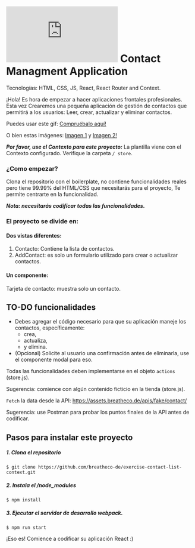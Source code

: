 # ![alt text](https://assets.breatheco.de/apis/img/images.php?blob&random&cat=icon&tags=breathecode,32) Contact Managment Application

Tecnologías: HTML, CSS, JS, React, React Router and Context.

¡Hola! Es hora de empezar a hacer aplicaciones frontales profesionales. Esta vez
Crearemos una pequeña aplicación de gestión de contactos que permitirá a los usuarios:
Leer, crear, actualizar y eliminar contactos. 

Puedes usar este gif:
[Compruébalo aquí!](https://projects.breatheco.de/json?slug=contact-list&preview)

O bien estas imágenes:
[Imagen 1](https://github.com/ElviraQDP/exercise-contact-list-context/blob/master/src/img/contact-list-2.png?raw=true) y
[Imagen 2!](https://github.com/ElviraQDP/exercise-contact-list-context/blob/master/src/img/contact-list-1.png)


***Por favor, use el Contexto para este proyecto:*** La plantilla viene con el Contexto configurado. Verifique la carpeta ```/ store```.

### ¿Como empezar?

Clona el repositorio con el boilerplate, no contiene funcionalidades reales
pero tiene 99.99% del HTML/CSS que necesitarás para el proyecto,
Te permite centrarte en la funcionalidad.

***Nota: necesitarás codificar todas las funcionalidades.***

### El proyecto se divide en:

#### Dos vistas diferentes:

1. Contacto: Contiene la lista de contactos.
2. AddContact: es solo un formulario utilizado para crear o actualizar contactos.

#### Un componente:
Tarjeta de contacto: muestra solo un contacto.

## TO-DO funcionalidades

- Debes agregar el código necesario para que su aplicación maneje los contactos, específicamente:
    - crea,
    - actualiza,
    - y elimina.
- (Opcional) Solicite al usuario una confirmación antes de eliminarla, use el componente modal para eso.

Todas las funcionalidades deben implementarse en el objeto ```actions``` (store.js).

Sugerencia: comience con algún contenido ficticio en la tienda (store.js).

```Fetch``` la data desde la API: https://assets.breatheco.de/apis/fake/contact/

Sugerencia: use Postman para probar los puntos finales de la API antes de codificar.

## Pasos para instalar este proyecto

##### 1. Clona el repositorio
```
$ git clone https://github.com/breatheco-de/exercise-contact-list-context.git
```
##### 2. Instala el /node_modules
```
$ npm install
```
##### 3. Ejecutar el servidor de desarrollo webpack.
```
$ npm run start
```

¡Eso es! Comience a codificar su aplicación React :)
